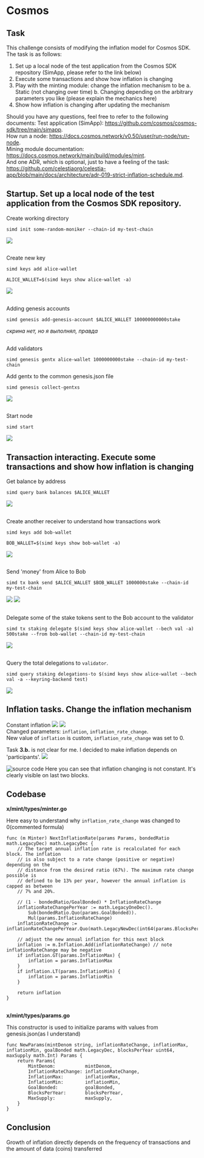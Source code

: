 # Cosmos

## Task 

This challenge consists of modifying the inflation model for Cosmos SDK. The task is as follows:
1. Set up a local node of the test application from the Cosmos SDK repository (SimApp, please refer to the link below)
2. Execute some transactions and show how inflation is changing
3. Play with the minting module: change the inflation mechanism to be
    a. Static (not changing over time)
    b. Changing depending on the arbitrary parameters you like (please explain the mechanics here)
4. Show how inflation is changing after updating the mechanism
  
Should you have any questions, feel free to refer to the following documents:
Test application (SimApp): https://github.com/cosmos/cosmos-sdk/tree/main/simapp.  
How run a node: https://docs.cosmos.network/v0.50/user/run-node/run-node.  
Mining module documentation: https://docs.cosmos.network/main/build/modules/mint.  
And one ADR, which is optional, just to have a feeling of the task: https://github.com/celestiaorg/celestia-app/blob/main/docs/architecture/adr-019-strict-inflation-schedule.md.  

## Startup. Set up a local node of the test application from the Cosmos SDK repository. 
Create working directory
``` 
simd init some-random-moniker --chain-id my-test-chain
```
![](./src/chain-init.png)
##
Create new key
```
simd keys add alice-wallet

ALICE_WALLET=$(simd keys show alice-wallet -a)
```
![](./src/alice-key.png)
##
Adding genesis accounts
```
simd genesis add-genesis-account $ALICE_WALLET 100000000000stake
```
*скрина нет, но я выполнял, правда*
##
Add validators
```
simd genesis gentx alice-wallet 1000000000stake --chain-id my-test-chain
```  
Add gentx to the common genesis.json file
```
simd genesis collect-gentxs
```
![](./src/create-gentx.png)
##
Start node
```
simd start
```
![](./src/after-start.png)

## Transaction interacting. Execute some transactions and show how inflation is changing  

Get balance by address
```
simd query bank balances $ALICE_WALLET
```
![](./src/alice-wallet-after-deposit.png)
##
Create another receiver to understand how transactions work
```
simd keys add bob-wallet

BOB_WALLET=$(simd keys show bob-wallet -a)
```
![](./src/bob-key.png)
##
Send 'money' from Alice to Bob
```
simd tx bank send $ALICE_WALLET $BOB_WALLET 1000000stake --chain-id my-test-chain
```
![](./src/tx-alice-to-bob.png)
![](./src/alice-to-bob.png)
##
Delegate some of the stake tokens sent to the Bob account to the validator
```
simd tx staking delegate $(simd keys show alice-wallet --bech val -a) 500stake --from bob-wallet --chain-id my-test-chain
```
![](./src/delegate.png)
##
Query the total delegations to `validator`.
```
simd query staking delegations-to $(simd keys show alice-wallet --bech val -a --keyring-backend test)
```
![](./src/delegate-2.png)
## Inflation tasks. Change the inflation mechanism  
Constant inflation
![](./src/const-infl.png)
![](./src/const-infl-inside.png)  
Changed parameters: `inflation`, `inflation_rate_change`.  
New value of `inflation` is custom, `inflation_rate_change` was set to 0.

Task **3.b.** is not clear for me. I decided to make inflation depends on 'participants'.
![](./src/participants.png)  
  
![source code](./src/source-code.png)
Here you can see that inflation changing is not constant. It's clearly visible on last two blocks. 
## Codebase 

**x/mint/types/minter.go**  
  
Here easy to understand why `inflation_rate_change` was changed to 0(commented formula)  
```
func (m Minter) NextInflationRate(params Params, bondedRatio math.LegacyDec) math.LegacyDec {
	// The target annual inflation rate is recalculated for each block. The inflation
	// is also subject to a rate change (positive or negative) depending on the
	// distance from the desired ratio (67%). The maximum rate change possible is
	// defined to be 13% per year, however the annual inflation is capped as between
	// 7% and 20%.

	// (1 - bondedRatio/GoalBonded) * InflationRateChange
	inflationRateChangePerYear := math.LegacyOneDec().
		Sub(bondedRatio.Quo(params.GoalBonded)).
		Mul(params.InflationRateChange)
	inflationRateChange := inflationRateChangePerYear.Quo(math.LegacyNewDec(int64(params.BlocksPerYear)))

	// adjust the new annual inflation for this next block
	inflation := m.Inflation.Add(inflationRateChange) // note inflationRateChange may be negative
	if inflation.GT(params.InflationMax) {
		inflation = params.InflationMax
	}
	if inflation.LT(params.InflationMin) {
		inflation = params.InflationMin
	}

	return inflation
}
```
##

**x/mint/types/params.go**  
  
This constructor is used to initialize params with values from genesis.json(as I understand)
```
func NewParams(mintDenom string, inflationRateChange, inflationMax, inflationMin, goalBonded math.LegacyDec, blocksPerYear uint64, maxSupply math.Int) Params {
	return Params{
		MintDenom:           mintDenom,
		InflationRateChange: inflationRateChange,
		InflationMax:        inflationMax,
		InflationMin:        inflationMin,
		GoalBonded:          goalBonded,
		BlocksPerYear:       blocksPerYear,
		MaxSupply:           maxSupply,
	}
}
```
## Conclusion

Growth of inflation directly depends on the frequency of transactions and the amount of data (coins) transferred
